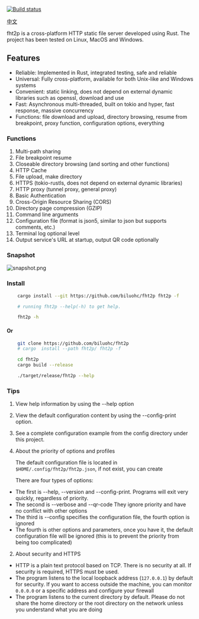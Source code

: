 [![Build status](https://travis-ci.org/biluohc/fht2p.svg?branch=master)](https://github.com/biluohc/fht2p)

[中文](https://github.com/biluohc/fht2p/blob/master/readme_zh.md)

fht2p is a cross-platform HTTP static file server developed using Rust. The project has been tested on Linux, MacOS and Windows.

## Features
- Reliable: Implemented in Rust, integrated testing, safe and reliable
- Universal: Fully cross-platform, available for both Unix-like and Windows systems
- Convenient: static linking, does not depend on external dynamic libraries such as openssl, download and use
- Fast: Asynchronous multi-threaded, built on tokio and hyper, fast response, massive concurrency
- Functions: file download and upload, directory browsing, resume from breakpoint, proxy function, configuration options, everything

### Functions
1. Multi-path sharing
1. File breakpoint resume
1. Closeable directory browsing (and sorting and other functions)
1. HTTP Cache
1. File upload, make directory
1. HTTPS (tokio-rustls, does not depend on external dynamic libraries)
1. HTTP proxy (tunnel proxy, general proxy)
1. Basic Authentication
1. Cross-Origin Resource Sharing (CORS)
1. Directory page compression (GZIP)
1. Command line arguments
1. Configuration file (format is json5, similar to json but supports comments, etc.)
1. Terminal log optional level
1. Output service's URL at startup, output QR code optionally 

### Snapshot

![snapshot.png](https://raw.githubusercontent.com/biluohc/fht2p/master/config/assets/snapshot.png)

### Install
```sh
    cargo install --git https://github.com/biluohc/fht2p fht2p -f

    # running fht2p --help(-h) to get help.

    fht2p -h
```
#### Or
```sh
    git clone https://github.com/biluohc/fht2p
    # cargo  install --path fht2p/ fht2p -f

    cd fht2p
    cargo build --release

    ./target/release/fht2p --help
```

### Tips

1. View help information by using the --help option
1. View the default configuration content by using the --config-print option.
1. See a complete configuration example from the config directory under this project.

2. About the priority of options and profiles

    The default configuration file is located in `$HOME/.config/fht2p/fht2p.json`, if not exist, you can create

    There are four types of options:
- The first is --help, --version and --config-print. Programs will exit very quickly, regardless of priority.
- The second is --verbose and --qr-code They ignore priority and have no conflict with other options
- The third is --config specifies the configuration file, the fourth option is ignored
- The fourth is other options and parameters, once you have it, the default configuration file will be ignored (this is to prevent the priority from being too complicated)

2. About security and HTTPS

- HTTP is a plain text protocol based on TCP. There is no security at all. If security is required, HTTPS must be used.
- The program listens to the local loopback address (`127.0.0.1`) by default for security. If you want to access outside the machine, you can monitor` 0.0.0.0` or a specific address and configure your firewall
- The program listens to the current directory by default. Please do not share the home directory or the root directory on the network unless you understand what you are doing
